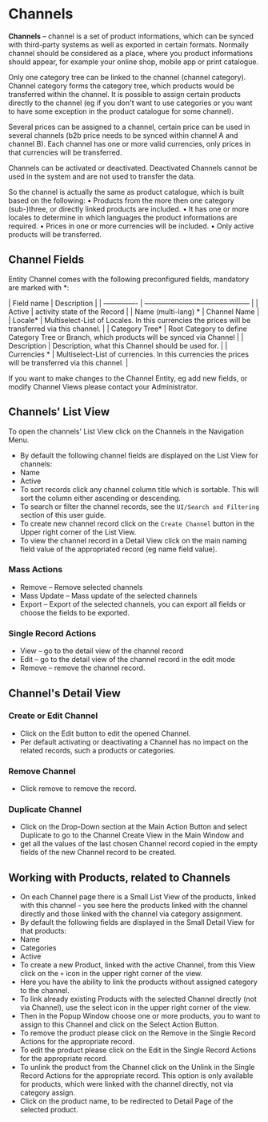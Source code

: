 # Channels

**Channels** – channel is a set of product informations, which can be synced with third-party systems as well as exported in certain formats. Normally channel should be considered as a place, where you product informations should appear, for example your online shop, mobile app or print catalogue.

Only one category tree can be linked to the channel (channel category). Channel category forms the category tree, which products would be transferred within the channel.
It is possible to assign certain products directly to the channel (eg if you don't want to use categories or you want to have some exception in the product catalogue for some channel).

Several prices can be assigned to a channel, certain price can be used in several channels (b2b price needs to be synced within channel A and channel B). Each channel has one or more valid currencies, only prices in that currencies will be transferred.

Channels can be activated or deactivated. Deactivated Channels cannot be used in the system and are not used to transfer the data.

So the channel is actually the same as product catalogue, which is built based on the following:
•	Products from the more then one category (sub-)three, or directly linked products are included.
•	It has one or more locales to determine in which languages the product informations are required.
•	Prices in one or more currencies will be included.
•	Only active products will be transferred.


## Channel Fields

Entity Channel comes with the following preconfigured fields, mandatory are marked with *:

| Field name     | Description                         |
| –––––––––- | –––––––––––––––––––––––––––––– |
| Active       | activity state of the Record                 |
| Name (multi-lang) * | Channel Name                   |
| Locale*       | Multiselect-List of Locales. In this currencies the prices will be transferred via this channel. |
| Category Tree*       | Root Category to define Category Tree or Branch, which products will be synced via Channel |
| Description     | Description, what this Channel should be used for.     |
| Currencies *    | Multiselect-List of currencies. In this currencies the prices will be transferred via this channel. |

If you want to make changes to the Channel Entity, eg add new fields, or modify Channel Views please contact your Administrator.

## Channels' List View

To open the channels' List View click on the Channels in the Navigation Menu.

- By default the following channel fields are displayed on the List View for channels:
 - Name
 - Active
- To sort records click any channel column title which is sortable. This will sort the column either ascending or descending. 
- To search or filter the channel records, see the `UI/Search and Filtering` section of this user guide.
- To create new channel record click on the `Create Channel` button in the Upper right corner of the List View.
- To view the channel record in a Detail View click on the main naming field value of the appropriated record (eg name field value).

### Mass Actions

- Remove – Remove selected channels
- Mass Update – Mass update of the selected channels
- Export – Export of the selected channels, you can export all fields or choose the fields to be exported.

### Single Record Actions

- View – go to the detail view of the channel record
- Edit – go to the detail view of the channel record in the edit mode
- Remove – remove the channel record.

## Channel's Detail View

### Create or Edit Channel

- Click on the Edit button to edit the opened Channel.
- Per default activating or deactivating a Channel has no impact on the related records, such a products or categories.

### Remove Channel

- Click remove to remove the record.

### Duplicate Channel

- Click on the Drop-Down section at the Main Action Button and select Duplicate to go to the Channel Create View in the Main Window and 
- get all the values of the last chosen Channel record copied in the empty fields of the new Channel record to be created.

## Working with Products, related to Channels

- On each Channel page there is a Small List View of the products, linked with this channel - you see here the products linked with the channel directly and those linked with the channel via category assignment.
- By default the following fields are displayed in the Small Detail View for that products:
 - Name
 - Categories
 - Active
- To create a new Product, linked with the active Channel, from this View click on the `+` icon in the upper right corner of the view.
- Here you have the ability to link the products without assigned category to the channel.
- To link already existing Products with the selected Channel directly (not via Channel), use the select icon in the upper right corner of the view. 
 - Then in the Popup Window choose one or more products, you to want to assign to this Channel and click on the Select Action Button. 
- To remove the product please click on the Remove in the Single Record Actions for the appropriate record.
- To edit the product please click on the Edit in the Single Record Actions for the appropriate record.
- To unlink the product from the Channel click on the Unlink in the Single Record Actions for the appropriate record. This option is only available for products, which were linked with the channel directly, not via category assign.
- Click on the product name, to be redirected to Detail Page of the selected product.
